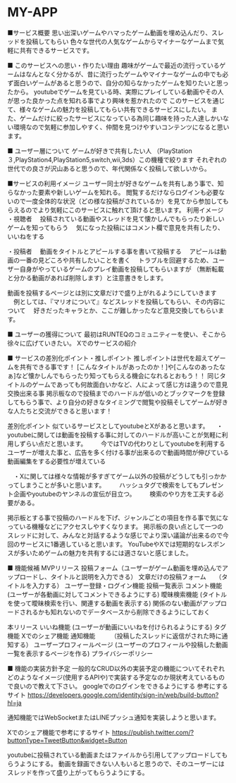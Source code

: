 # MY-APP
■サービス概要
思い出深いゲームやハマったゲーム動画を埋め込んだり、スレッドを投稿してもらい
色々な世代の人気なゲームからマイナーなゲームまで気軽に共有できるサービスです。

■ このサービスへの思い・作りたい理由
趣味がゲームで最近の流行っているゲームはなんとなく分かるが、昔に流行ったゲームやマイナーなゲームの中でも必ず面白いゲームがあると思うので、自分の知らなかったゲームを知りたいと思ったから。
youtubeでゲームを見ている時、実際にプレイしている動画やその人が思った良かった点を知れる事でより興味を惹かれたので
このサービスを通じて、様々なゲームの魅力を投稿してもらい共有できるサービスにしたい。
また、ゲームだけに絞ったサービスになっている為同じ趣味を持った人達しかいない環境なので気軽に参加しやすく、仲間を見つけやすいコンテンツになると思います。

■ ユーザー層について
ゲームが好きで共有したい人
（PlayStation３,PlayStation4,PlayStation5,switch,wii,3ds）この機種で絞ります
それぞれの世代での良さが沢山あると思うので、年代関係なく投稿して欲しいから。

■サービスの利用イメージ
ユーザー同士が好きなゲームを共有しあう事で、知らなかった要素や新しいゲームを知れる。
閲覧するだけならログインも必要ないので一度全体的な状況（どの様な投稿がされているか）を見てから参加してもらえるのでより気軽にこのサービスに触れて頂けると思います。
利用イメージ
・視聴者
　投稿されている動画やスレッドを見て懐かしんでもらったり新しいゲームを知ってもらう
　気になった投稿にはコメント欄で意見を共有したり、いいねをする

・投稿者
　動画をタイトルとアピールする事を書いて投稿する
　アピールは動画の一番の見どころや共有したいことを書く
　トラブルを回避するため、ユーザー自身がやっているゲームのプレイ動画を投稿してもらいますが
（無断転載と分かる動画があれば削除します）と注意書きをします。

動画を投稿するページとは別に文章だけで盛り上がれるようにしていきます
　例としては、『マリオについて』などスレッドを投稿してもらい、その内容について
　好きだったキャラとか、ここが難しかったなど意見交換してもらいます。

■ ユーザーの獲得について
最初はRUNTEQのコミュニティーを使い、そこから徐々に広げていきたい。
Xでのサービスの紹介

■ サービスの差別化ポイント・推しポイント
推しポイントは世代を超えてゲームを共有できる事です！
[こんなタイトルがあったのか！]や[こんなのあったなぁ]など懐かしんでもらったり知ってもらえる機会になれるとおもう！！
同じタイトルのゲームであっても何故面白いかなど、人によって感じ方は違うので意見交換出来る事
掲示板なので投稿までのハードルが低いのとブックマークを登録してもらう事で、より自分の好きなタイミングで閲覧や投稿そしてゲームが好きな人たちと交流ができると思います！

差別化ポイント
似ているサービスとしてyoutubeとXがあると思います。
　・youtubeに関しては動画を投稿する事に対してのハードルが高いことが気軽に利用しずらい点だと思います。
　　今ではTVの代わりとしてyoutubeを利用するユーザーが増えた事と、広告を多く付ける事が出来るので動画時間が伸びている
   動画編集をする必要性が増えている

　・Xに関しては様々な情報が多すぎてゲーム以外の投稿がどうしても引っかかってしまうことが多いと思います。
　　ハッシュタグで検索をしてもプレゼント企画やyoutubeのヤンネルの宣伝が目立つ。
　　検索のやり方を工夫する必要がある。

掲示板とする事で投稿のハードルを下げ、ジャンルごとの項目を作る事で気になっている機種などにアクセスしやすくなります。
掲示板の良い点として一つのスレッドに対して、みんなと対話するような感じでより深い議論が出来るので今回のサービスに1番適していると思います。
YouTubeやXでは短期的なレスポンスが多いためゲームの魅力を共有するには適さないと感じました。

■ 機能候補
MVPリリース
 投稿フォーム（ユーザーがゲーム動画を埋め込んでアップロードし、タイトルと説明を入力できる）
 文章だけの投稿フォーム　　（タイトルを入力する）
 ユーザー登録・ログイン機能
 投稿一覧表示
 コメント機能  (ユーザーが各動画に対してコメントできるようにする)
 曖昧検索機能  (タイトルを使って曖昧検索を行い、関連する動画を表示する)
 関係のない動画がアップロードされるかも知れないのでデータベースから削除できるようにしておく

本リリース
 いいね機能    (ユーザーが動画にいいねを付けられるようにする)
 タグ機能
 Xでのシェア機能
 通知機能　　　（投稿したスレッドに返信がされた時に通知する）
 ユーザープロフィールページ  (ユーザーのプロフィールや投稿した動画一覧を表示するページを作る)
 プライバシーポリシー


■ 機能の実装方針予定
一般的なCRUD以外の実装予定の機能についてそれぞれどのようなイメージ(使用するAPIや)で実装する予定なのか現状考えているもので良いので教えて下さい。
googleでのログインをできるようにする
参考にするサイト
https://developers.google.com/identity/sign-in/web/build-button?hl=ja

通知機能ではWebSocketまたはLINEプッシュ通知を実装しようと思います。

Xでのシェア機能で参考にするサイト
https://publish.twitter.com/?buttonType=TweetButton&widget=Button

youtubeに投稿されている動画またはファイルから引用してアップロードしてもらうようにする。
動画を録画できない人もいると思うので、そのユーザーにはスレッドを作って盛り上がってもらうようにする。
